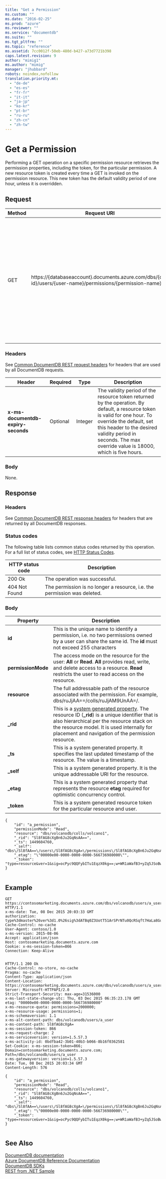 ```yaml
---
title: "Get a Permission"
ms.custom: ""
ms.date: "2016-02-25"
ms.prod: "azure"
ms.reviewer: ""
ms.service: "documentdb"
ms.suite: ""
ms.tgt_pltfrm: ""
ms.topic: "reference"
ms.assetid: 7cc0012f-50eb-480d-b427-a73d7721b398
caps.latest.revision: 9
author: "mimig1"
ms.author: "mimig"
manager: "jhubbard"
robots: noindex,nofollow
translation.priority.mt: 
  - "de-de"
  - "es-es"
  - "fr-fr"
  - "it-it"
  - "ja-jp"
  - "ko-kr"
  - "pt-br"
  - "ru-ru"
  - "zh-cn"
  - "zh-tw"
---
```

# Get a Permission
  Performing a GET operation on a specific permission resource retrieves the permission properties, including the token, for the particular permission. A new resource token is created every time a GET is invoked on the permission resource. This new token has the default validity period of one hour, unless it is overridden.  
  
## Request  
  
|Method|Request URI|Description|  
|------------|-----------------|-----------------|  
|GET|https://{databaseaccount}.documents.azure.com/dbs/{db-id}/users/{user-name}/permissions/{permission-name}|Note that the {databaseaccount} is the name of the DocumentDB account created under your subscription. The {db-id} value is the user generated name/id of the database, not the system generated id (rid). The {user-name} value is name of the user. The {permission-name} value is the name of the permission to be retrieved.|  
  
### Headers  
 See [Common DocumentDB REST request headers](common-documentdb-rest-request-headers.md) for headers that are used by all DocumentDB requests.  
  
|Header|Required|Type|Description|  
|------------|--------------|----------|-----------------|  
|**x-ms-documentdb-expiry-seconds**|Optional|Integer|The validity period of the resource token returned by the operation. By default, a resource token is valid for one hour. To override the default, set this header to the desired validity period in seconds. The max override value is 18000, which is five hours.|  
  
### Body  
 None.  
  
## Response  
  
### Headers  
 See [Common DocumentDB REST response headers](common-documentdb-rest-response-headers.md) for headers that are returned by all DocumentDB responses.  
  
### Status codes  
 The following table lists common status codes returned by this operation. For a full list of status codes, see [HTTP Status Codes](https://msdn.microsoft.com/library/azure/dn783364.aspx).  
  
|HTTP status code|Description|  
|----------------------|-----------------|  
|200 Ok|The operation was successful.|  
|404 Not Found|The permission is no longer a resource, i.e. the permission was deleted.|  
  
### Body  
  
|Property|Description|  
|--------------|-----------------|  
|**id**|This is the unique name to identify a permission, i.e. no two permissions owned by a user can share the same id. The **id** must not exceed 255 characters|  
|**permissionMode**|The access mode on the resource for the user: **All** or **Read**. **All** provides read, write, and delete access to a resource. **Read** restricts the user to read access on the resource.|  
|**resource**|The full addressable path of the resource associated with the permission. For example, dbs/ruJjAA==/colls/ruJjAM9UnAA=/.|  
|**_rid**|This is a [system generated property](http://azure.microsoft.com/documentation/articles/documentdb-resources/#system-vs-user-defined-resources). The resource ID (**_rid**) is a unique identifier that is also hierarchical per the resource stack on the resource model. It is used internally for placement and navigation of the permission resource.|  
|**_ts**|This is a system generated property. It specifies the last updated timestamp of the resource. The value is a timestamp.|  
|**_self**|This is a system generated property. It is the unique addressable URI for the resource.|  
|**_etag**|This is a system generated property that represents the resource **etag** required for optimistic concurrency control.|  
|**_token**|This is a system generated resource token for the particular resource and user.|  
  
```  
{  
    "id": "a_permission",  
    "permissionMode": "Read",  
    "resource": "dbs/volcanodb/colls/volcano1",  
    "_rid": "Sl8fAG8cXgBn6Ju2GqNsAA==",  
    "_ts": 1449604760,  
    "_self": "dbs\/Sl8fAA==\/users\/Sl8fAG8cXgA=\/permissions\/Sl8fAG8cXgBn6Ju2GqNsAA==\/",  
    "_etag": "\"00000e00-0000-0000-0000-566736980000\"",  
    "_token": "type=resource&ver=1&sig=ocPyc9QQFybITu1EqzX0kg==;w+WR1aWafB3+yZq5JSoBwgz78XDlU+k9Xiqvc+Q7TlAl1P4h4t721Cn5cjhZ9h3TSd2\/MJLy+wG+YkhDL9UlGkVv05RZGy2fMaLGdeQkWc7TShkc\/M2boPc3GXq2yiERKl5CN4AZWSOcrFhOFuuTOqF4ZdBlflmNudaakodr\/8qTip0i+a7moz1Jkc5+9iLAsDFyqTR1sirp7kAVNFbiqPdYTjNkvZUHF3nYYmRskOg=;"  
}  
  
```  
  
## Example  
  
```  
GET https://contosomarketing.documents.azure.com/dbs/volcanodb/users/a_user/permissions/a_permission HTTP/1.1  
x-ms-date: Tue, 08 Dec 2015 20:03:33 GMT  
authorization: type%3dmaster%26ver%3d1.0%26sig%3dATBq0Z3UotT51ArSPrNTu0QcRSqft7HaLa8GuRYx%2f5U%3d  
Cache-Control: no-cache  
User-Agent: contoso/1.0  
x-ms-version: 2015-08-06  
Accept: application/json  
Host: contosomarketing.documents.azure.com  
Cookie: x-ms-session-token=866  
Connection: Keep-Alive  
  
```  
  
```  
HTTP/1.1 200 Ok  
Cache-Control: no-store, no-cache  
Pragma: no-cache  
Content-Type: application/json  
Content-Location: https://contosomarketing.documents.azure.com/dbs/volcanodb/users/a_user/permissions/a_permission  
Server: Microsoft-HTTPAPI/2.0  
Strict-Transport-Security: max-age=31536000  
x-ms-last-state-change-utc: Thu, 03 Dec 2015 06:35:23.178 GMT  
etag: "00000e00-0000-0000-0000-566736980000"  
x-ms-resource-quota: permissions=2000000;  
x-ms-resource-usage: permissions=1;  
x-ms-schemaversion: 1.1  
x-ms-alt-content-path: dbs/volcanodb/users/a_user  
x-ms-content-path: Sl8fAG8cXgA=  
x-ms-session-token: 866  
x-ms-request-charge: 2  
x-ms-serviceversion: version=1.5.57.3  
x-ms-activity-id: 0bdfba42-3b01-40b3-b066-8b16f0362581  
Set-Cookie: x-ms-session-token=866; Domain=contosomarketing.documents.azure.com; Path=/dbs/volcanodb/users/a_user  
x-ms-gatewayversion: version=1.5.57.3  
Date: Tue, 08 Dec 2015 20:03:34 GMT  
Content-Length: 576  
  
{  
    "id": "a_permission",  
    "permissionMode": "Read",  
    "resource": "dbs/volcanodb/colls/volcano1",  
    "_rid": "Sl8fAG8cXgBn6Ju2GqNsAA==",  
    "_ts": 1449604760,  
    "_self": "dbs\/Sl8fAA==\/users\/Sl8fAG8cXgA=\/permissions\/Sl8fAG8cXgBn6Ju2GqNsAA==\/",  
    "_etag": "\"00000e00-0000-0000-0000-566736980000\"",  
    "_token": "type=resource&ver=1&sig=ocPyc9QQFybITu1EqzX0kg==;w+WR1aWafB3+yZq5JSoBwgz78XDlU+k9Xiqvc+Q7TlAl1P4h4t721Cn5cjhZ9h3TSd2\/MJLy+wG+YkhDL9UlGkVv05RZGy2fMaLGdeQkWc7TShkc\/M2boPc3GXq2yiERKl5CN4AZWSOcrFhOFuuTOqF4ZdBlflmNudaakodr\/8qTip0i+a7moz1Jkc5+9iLAsDFyqTR1sirp7kAVNFbiqPdYTjNkvZUHF3nYYmRskOg=;"  
}  
  
```  
  
## See Also  
 [DocumentDB documentation](http://azure.microsoft.com/documentation/services/documentdb/)   
 [Azure DocumentDB Reference Documentation](https://go.microsoft.com/fwlink/?linkid=834805)   
 [DocumentDB SDKs](https://azure.microsoft.com/documentation/articles/documentdb-sdk-dotnet/)   
 [REST from .NET Sample](https://github.com/Azure/azure-documentdb-dotnet/tree/master/samples/rest-from-.net)  
  
  